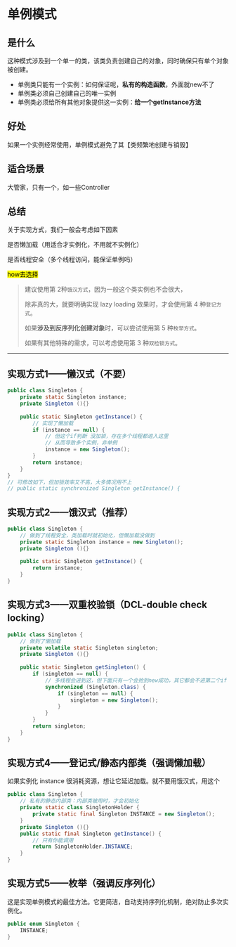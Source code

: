 # 单例模式

## 是什么

这种模式涉及到一个单一的类，该类负责创建自己的对象，同时确保只有单个对象被创建。

- 单例类只能有一个实例：如何保证呢，**私有的构造函数**，外面就new不了
- 单例类必须自己创建自己的唯一实例
- 单例类必须给所有其他对象提供这一实例：**给一个getInstance方法**



## 好处

如果一个实例经常使用，单例模式避免了其【类频繁地创建与销毁】



## 适合场景

大管家，只有一个，如一些Controller



## 总结

关于实现方式，我们一般会考虑如下因素

是否懒加载（用适合才实例化，不用就不实例化）

是否线程安全（多个线程访问，能保证单例吗）



<mark>how去选择</mark>

> 建议使用第 2种`饿汉方式`，因为一般这个类实例也不会很大，
>
> 除非真的大，就要明确实现 lazy loading 效果时，才会使用第 4 种`登记方式`。
>
> 如果**涉及到反序列化创建对象**时，可以尝试使用第 5 种`枚举方式`。
>
> 如果有其他特殊的需求，可以考虑使用第 3 种`双检锁方式`。



---



## 实现方式1——懒汉式（不要）

```java
public class Singleton {  
    private static Singleton instance;  
    private Singleton (){}  
	 
    public static Singleton getInstance() {
        // 实现了懒加载
        if (instance == null) {  
            // 但这个if判断 没加锁，存在多个线程都进入这里
            // 从而导致多个实例，非单例
            instance = new Singleton();  
        }  
        return instance;  
    }  
}
// 可修改如下，但加锁效率又不高，大多情况用不上
// public static synchronized Singleton getInstance() { 
```

## 实现方式2——饿汉式（推荐）

```java
public class Singleton {
    // 做到了线程安全，类加载时就初始化，但懒加载没做到
    private static Singleton instance = new Singleton();  
    private Singleton (){}  
    
    public static Singleton getInstance() {  
        return instance;  
    }  
}
```

## 实现方式3——双重校验锁（DCL-double check locking）

```java
public class Singleton {  
    // 做到了懒加载
    private volatile static Singleton singleton;  
    private Singleton (){}  
    
    public static Singleton getSingleton() {  
        if (singleton == null) {
            // 多线程会进到这，但下面只有一个会抢到new成功，其它都会不进第二个if
            synchronized (Singleton.class) {  
                if (singleton == null) {  
                    singleton = new Singleton();  
                }  
            }  
        }  
        return singleton;  
    }  
}
```

## 实现方式4——登记式/静态内部类（强调懒加载）

如果实例化 instance 很消耗资源，想让它延迟加载。就不要用饿汉式，用这个

```java
public class Singleton {  
    // 私有的静态内部类：内部类被用时，才会初始化
    private static class SingletonHolder {  
        private static final Singleton INSTANCE = new Singleton();  
    }  
    private Singleton (){}  
    public static final Singleton getInstance() {  
        // 只有你能调用
        return SingletonHolder.INSTANCE;  
    }  
}
```

## 实现方式5——枚举（强调反序列化）

这是实现单例模式的最佳方法。它更简洁，自动支持序列化机制，绝对防止多次实例化。

```java
public enum Singleton {  
    INSTANCE;  
}
```

